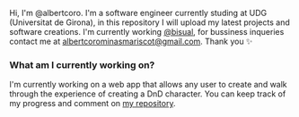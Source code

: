 Hi, I'm @albertcoro. I'm a software engineer currently studing at UDG (Universitat de Girona), in this repository I will
upload my latest projects and software creations. I'm currently working <a href="https://github.com/bisual"> @bisual</a>, for bussiness inqueries contact me at
albertcorominasmariscot@gmail.com. Thank you ✨

<h3>What am I currently working on?</h3>
 
 I'm currently working on a web app that allows any user to create and walk through the experience of creating a DnD character. You can keep track of my progress and comment on <a href="https://github.com/albertcoro/dnd"> my repository</a>. 
